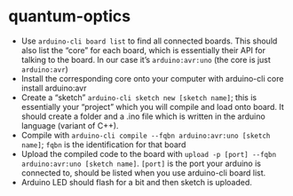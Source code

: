 # quantum-optics
- Use `arduino-cli board list` to find all connected boards. This should also list the “core” for each board, which is essentially their API 
  for talking to the board. In our case it’s `arduino:avr:uno` (the core is just `arduino:avr`)
- Install the corresponding core onto your computer with arduino-cli core install arduino:avr
- Create a “sketch” `arduino-cli sketch new [sketch name]`; this is essentially your “project” which you will compile and load onto board. 
  It should create a folder and a .ino file which is written in the arduino language (variant of C++). 
- Compile with `arduino-cli compile --fqbn arduino:avr:uno [sketch name]`; `fqbn` is the identification for that board
- Upload the compiled code to the board with `upload -p [port] --fqbn arduino:avr:uno [sketch name]`. `[port]` is the port your arduino is 
  connected to, should be listed when you use arduino-cli board list.
- Arduino LED should flash for a bit and then sketch is uploaded.
